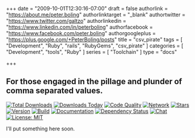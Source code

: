 +++
date = "2009-10-01T12:30:16-07:00"
draft = false
authorlink = "https://about.me/peter.boling"
authorlinktarget = "_blank"
authortwitter = "https://www.twitter.com/galtzo"
authorlinkedin = "https://www.linkedin.com/in/peterboling"
authorfacebook = "https://www.facebook.com/peter.boling"
authorgoogleplus = "https://plus.google.com/+PeterBoling/posts"
title = "csv_pirate"
tags = [ "Development", "Ruby", "rails", "RubyGems", "csv_pirate" ]
categories = [ "Development", "tools", "Ruby" ]
series = [ "Toolchain" ]
type = "docs"

+++

## For those engaged in the pillage and plunder of comma separated values.

[![Total Downloads](https://img.shields.io/gem/rt/csv_pirate.svg)](https://github.com/pboling/csv_pirate)
[![Downloads Today](https://img.shields.io/gem/rd/csv_pirate.svg)](https://github.com/pboling/csv_pirate)
[![Code Quality](https://img.shields.io/codeclimate/github/pboling/csv_pirate.svg)](https://codeclimate.com/github/pboling/csv_pirate)
[![Network](https://img.shields.io/github/forks/pboling/csv_pirate.svg?style=social)](https://github.com/pboling/csv_pirate/network)
[![Stars](https://img.shields.io/github/stars/pboling/csv_pirate.svg?style=social)](https://github.com/pboling/csv_pirate/stargazers)
[![Version](https://img.shields.io/gem/v/csv_pirate.svg)](https://rubygems.org/gems/csv_pirate)
[![Build](https://img.shields.io/travis/pboling/csv_pirate.svg)](https://travis-ci.org/pboling/csv_pirate)
[![Documentation](http://inch-ci.org/github/pboling/csv_pirate.svg)](http://inch-ci.org/github/pboling/csv_pirate)
[![Dependency Status](https://gemnasium.com/pboling/csv_pirate.svg)](https://gemnasium.com/pboling/csv_pirate)
[![Chat](https://img.shields.io/gitter/room/pboling/csv_pirate.svg)](https://gitter.im/pboling/csv_pirate)
[![License: MIT](https://img.shields.io/badge/License-MIT-yellow.svg)](https://opensource.org/licenses/MIT)

I'll put something here soon.
